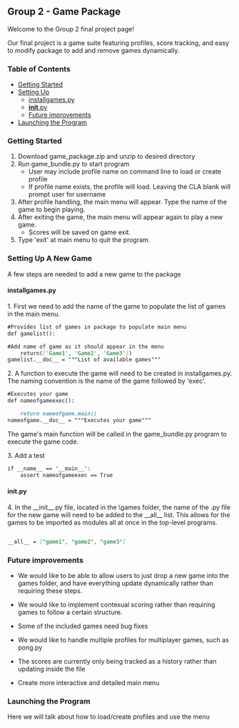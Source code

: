 ## Group 2 - Game Package


Welcome to the Group 2 final project page!

Our final project is a game suite featuring profiles, score tracking, and easy to modify package to add and remove games dynamically.

### Table of Contents

- [Getting Started](#getting-started)
- [Setting Up](#setting-up)
  * [installgames.py](#installgamespy)
  * [__init__.py](#__init__py)
  * [Future improvements](#future-improvements)
- [Launching the Program](#launching-the-program)

### Getting Started

1. Download game_package.zip and unzip to desired directory
2. Run game_bundle.py to start program
   - User may include profile name on command line to load or create profile
   - If profile name exists, the profile will load. Leaving the CLA blank will prompt user for username
3. After profile handling, the main menu will appear. Type the name of the game to begin playing.
4. After exiting the game, the main menu will appear again to play a new game.
   - Scores will be saved on game exit.
5. Type 'exit' at main menu to quit the program.


### Setting Up A New Game

A few steps are needed to add a new game to the package

#### installgames.py

1\. First we need to add the name of the game to populate the list of games in the main menu.

```markdown
#Provides list of games in package to populate main menu
def gamelist():

#Add name of game as it should appear in the menu
	return(['Game1', 'Game2', 'Game3'])
gamelist.__doc__ = """List of available games"""
```


2\. A function to execute the game will need to be created in installgames.py.
The naming convention is the name of the game followed by 'exec'.

```markdown
#Executes your game
def nameofgameexec():

	return nameofgame.main()
nameofgame.__doc__ = """Executes your game"""
```

The game's main function will be called in the game_bundle.py program to execute the game code.

3\. Add a test 

```markdown
if __name__ == '__main__':
    assert nameofgameexec == True
```

#### __init__.py

4\. In the \_\_init\_\_.py file, located in the \games folder, the name of the .py file for the new game will need to be added to the \_\_all\_\_ list. This allows for the games to be imported as modules all at once in the top-level programs.

```markdown

__all__ = ["game1", "game2", "game3"]

```

### Future improvements

- We would like to be able to allow users to just drop a new game into the games folder, and have everything update dynamically rather than requiring these steps.

- We would like to implement contexual scoring rather than requiring games to follow a certain structure.

- Some of the included games need bug fixes

- We would like to handle multiple profiles for multiplayer games, such as pong.py

- The scores are currently only being tracked as a history rather than updating inside the file

- Create more interactive and detailed main menu




### Launching the Program

Here we will talk about how to load/create profiles and use the menu
